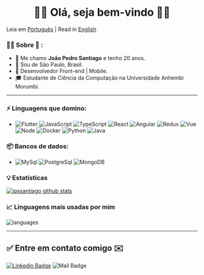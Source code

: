 <h1 align="center"> 
	🚀🚀 Olá, seja bem-vindo 🚀🚀
</h1>

Leia em <a href="https://github.com/jpssantiago/jpssantiago/blob/master/README.pt-br.md">Português</a>
|
Read in <a href="https://github.com/jpssantiago/jpssantiago/blob/master/README.md">English</a>

### 🧑🏾 Sobre :seedling: : 
- 👋 Me chamo **João Pedro Santiago** e tenho 20 anos.
- 📌 Sou de São Paulo, Brasil.
- 💼 Desenvolvedor Front-end | Mobile.
- 🎓 Estudante de Ciência da Computação na Universidade Anhembi Morumbi.

<hr>

### ⚡ Linguagens que domino:
- ![Flutter](https://img.shields.io/badge/-Flutter-blue) ![JavaScript](https://aleen42.github.io/badges/src/javascript.svg) ![TypeScript](https://aleen42.github.io/badges/src/typescript.svg) ![React](https://aleen42.github.io/badges/src/react.svg) ![Angular](https://aleen42.github.io/badges/src/angular.svg) ![Redux](https://aleen42.github.io/badges/src/redux.svg) ![Vue](https://aleen42.github.io/badges/src/vue.svg) ![Node](https://aleen42.github.io/badges/src/node.svg) ![Docker](https://aleen42.github.io/badges/src/docker.svg) ![Python](https://img.shields.io/badge/-Python-3776AB?&logo=Python&logoColor=FFFFFF) ![Java](https://img.shields.io/badge/-Java-yellow) 

### 📦 Bancos de dados:
- ![MySql](https://img.shields.io/badge/-MySql-003B57?&logo=MySQL&logoColor=FFFFFF) ![PostgreSql](https://img.shields.io/badge/-PostgreSql-336791?&logo=postgresql&logoColor=FFFFFF) ![MongoDB](https://img.shields.io/badge/-MongoDB-success)


### :bulb:  Estatísticas
 
[![jpssantiago github stats](https://github-readme-stats.vercel.app/api?username=jpssantiago&theme=cobalt&show_icons=true)](https://github.com/jpssantiago/github-readme-stats)

### 📈  Linguagens mais usadas por mim
![languages](https://github-readme-stats.vercel.app/api/top-langs/?username=jpssantiago&hide=scss&layout=compact&theme=cobalt&title_color=2ED3EA)

<hr>

## ✅ Entre em contato comigo ✉️

[![Linkedin Badge](https://img.shields.io/badge/-LinkedIn-blue?style=flat-square&logo=Linkedin&logoColor=white&link=https://linkedin.com/in/jpssantiago)](https://www.linkedin.com/in/jpssantiago/)
 ![Mail Badge](https://img.shields.io/badge/Meu%20e--mail-jps__santiago%40outlook.com-informational)
